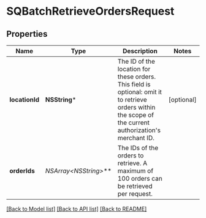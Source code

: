 # SQBatchRetrieveOrdersRequest

## Properties
Name | Type | Description | Notes
------------ | ------------- | ------------- | -------------
**locationId** | **NSString*** | The ID of the location for these orders. This field is optional: omit it to retrieve orders within the scope of the current authorization&#39;s merchant ID. | [optional] 
**orderIds** | **NSArray&lt;NSString*&gt;*** | The IDs of the orders to retrieve. A maximum of 100 orders can be retrieved per request. | 

[[Back to Model list]](../README.md#documentation-for-models) [[Back to API list]](../README.md#documentation-for-api-endpoints) [[Back to README]](../README.md)


